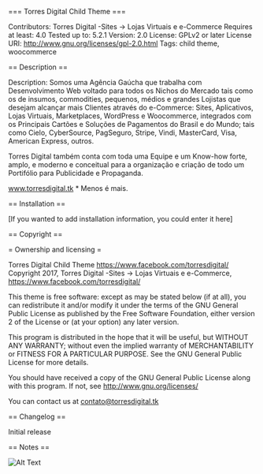 

=== Torres Digital Child Theme ===

Contributors: Torres Digital -Sites → Lojas Virtuais e e-Commerce Requires at least: 4.0 Tested up to: 5.2.1 Version: 2.0 License: GPLv2 or later License URI: http://www.gnu.org/licenses/gpl-2.0.html Tags: child theme, woocommerce

== Description ==

Description: Somos uma Agência Gaúcha que trabalha com Desenvolvimento Web voltado para todos os Nichos do Mercado tais como os de insumos, commodities, pequenos, médios e grandes Lojistas que desejam alcançar mais Clientes através do e-Commerce: Sites, Aplicativos, Lojas Virtuais, Marketplaces, WordPress e Woocommerce, integrados com os Principais Cartões e Soluções de Pagamentos do Brasil e do Mundo; tais como Cielo, CyberSource, PagSeguro, Stripe, Vindi, MasterCard, Visa, American Express, outros.

Torres Digital também conta com toda uma Equipe e um Know-how forte, amplo, e moderno e conceitual para a organização e criação de todo um Portifólio para Publicidade e Propaganda.

www.torresdigital.tk * Menos é mais.

== Installation ==

[If you wanted to add installation information, you could enter it here]

== Copyright ==

= Ownership and licensing =

Torres Digital Child Theme https://www.facebook.com/torresdigital/ Copyright 2017, Torres Digital -Sites → Lojas Virtuais e e-Commerce, https://www.facebook.com/torresdigital/

This theme is free software: except as may be stated below (if at all), you can redistribute it and/or modify it under the terms of the GNU General Public License as published by the Free Software Foundation, either version 2 of the License or (at your option) any later version.

This program is distributed in the hope that it will be useful, but WITHOUT ANY WARRANTY; without even the implied warranty of MERCHANTABILITY or FITNESS FOR A PARTICULAR PURPOSE. See the GNU General Public License for more details.

You should have received a copy of the GNU General Public License along with this program. If not, see http://www.gnu.org/licenses/

You can contact us at contato@torresdigital.tk

== Changelog ==

Initial release

== Notes ==

![Alt Text](https://media.giphy.com/media/vFKqnCdLPNOKc/giphy.gif)
